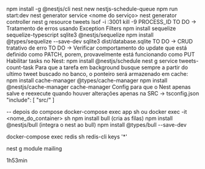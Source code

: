 npm install -g @nestjs/cli
nest new nestjs-schedule-queue
npm run start:dev
nest generator service <nome do serviço>
nest generator controller <nome do controle>
nest g resource tweets
lsof -i :3001
kill -9 PROCESS_ID
TO DO -> Tratamento de erros usando Exception Filters
npm install sequelize sequelize-typescript sqlite3 @nestjs/sequelize
npm install @types/sequelize --save-dev
sqlite3 dist/database.sqlite
TO DO -> CRUD tratativo de erro
TO DO -> Verificar comportamento do update que está definido como PATCH, porem, provavelmente está funcionando como PUT
Habilitar tasks no Nest: npm install @nestjs/schedule
nest g service tweets-count-task
Para que a tarefa em background busque sempre a partir do ultimo tweet buscado no banco, o ponteiro será armazenado em cache:
npm install cache-manager @types/cache-manager
npm install @nestjs/cache-manager cache-manager
Config para que o Nest apenas salve e reexecute quando houver alterações apenas na SRC -> tsconfig.json
"include": [
"src/"
]

-- depois do compose
docker-compose exec app sh
ou
docker exec -it <nome_do_container> sh
npm install bull (cria as filas)
npm install @nestjs/bull (integra o nest ao bull)
npm install @types/bull --save-dev

docker-compose exec redis sh
redis-cli
keys '\*'

nest g module mailing

1h53min
